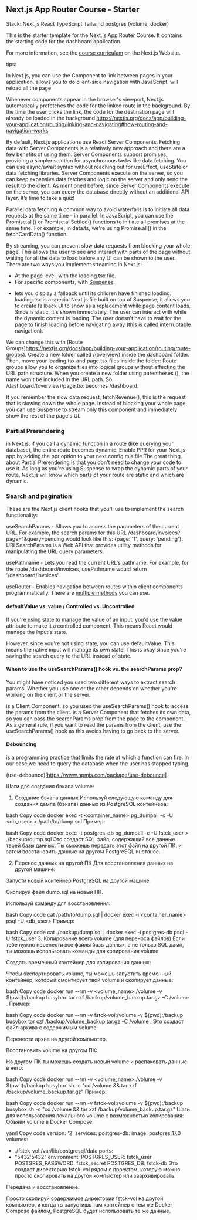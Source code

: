 ## Next.js App Router Course - Starter

Stack:
 Next.js
 React
 TypeScript
 Tailwind
 postgres (volume, docker)


This is the starter template for the Next.js App Router Course. It contains the starting code for the dashboard application.

For more information, see the [course curriculum](https://nextjs.org/learn) on the Next.js Website.

tips:

<Link>
In Next.js, you can use the <Link /> Component to link between pages in your application. <Link> allows
you to do client-side navigation with JavaScript. <a> will reload all the page

Whenever <Link> components appear in the browser's viewport, Next.js automatically prefetches
the code for the linked route in the background. By the time the user clicks the link, the code for the
destination page will already be loaded in the background
https://nextjs.org/docs/app/building-your-application/routing/linking-and-navigating#how-routing-and-navigation-works


By default, Next.js applications use React Server Components.
Fetching data with Server Components is a relatively new approach and there are
a few benefits of using them:
Server Components support promises, providing a simpler solution for asynchronous tasks like data fetching. You can use async/await syntax without reaching out for useEffect, useState or data fetching libraries.
Server Components execute on the server, so you can keep expensive data fetches and logic on the server and only send the result to the client.
As mentioned before, since Server Components execute on the server, you can query the database directly without an additional API layer.
It’s time to take a quiz!

Parallel data fetching
A common way to avoid waterfalls is to initiate all data requests at the same time - in parallel.
In JavaScript, you can use the Promise.all() or Promise.allSettled() functions to initiate all promises at the same time. For example, in data.ts, we're using Promise.all() in the fetchCardData() function:

By streaming, you can prevent slow data requests from blocking your whole page. This allows the user to see and interact with parts of the page without waiting for all the data to load before any UI can be shown to the user.
There are two ways you implement streaming in Next.js:
- At the page level, with the loading.tsx file.
- For specific components, with [Suspense](https://react.dev/reference/react/Suspense).
* <Suspense> lets you display a fallback until its children have finished loading.
  loading.tsx is a special Next.js file built on top of Suspense, it allows you to create fallback UI to show as a replacement while page content loads.
  Since <SideNav> is static, it's shown immediately. The user can interact with <SideNav> while the dynamic content is loading.
  The user doesn't have to wait for the page to finish loading before navigating away (this is called interruptable navigation).


We can change this with [Route Groups]https://nextjs.org/docs/app/building-your-application/routing/route-groups). Create a new folder called /(overview) inside the dashboard folder. Then, move your loading.tsx and page.tsx files inside the folder:
Route groups allow you to organize files into logical groups without affecting the URL path structure. When you create a new folder using parentheses (), the name won't be included in the URL path. So /dashboard/(overview)/page.tsx becomes /dashboard.

If you remember the slow data request, fetchRevenue(), this is the request that is slowing down the whole page. Instead 
of blocking your whole page, you can use Suspense to stream only this component and immediately show the rest of the page's UI.

### Partial Prerendering

in Next.js, if you call a [dynamic function](https://nextjs.org/docs/app/building-your-application/routing/route-handlers#dynamic-functions) 
in a route (like querying your database), the entire route becomes dynamic.
Enable PPR for your Next.js app by adding the ppr option to your next.config.mjs file
The great thing about Partial Prerendering is that you don't need to change your code to use it. As long as you're using Suspense 
to wrap the dynamic parts of your route, Next.js will know which parts of your route are static and which are dynamic.

### Search and pagination

These are the Next.js client hooks that you'll use to implement the search functionality:

useSearchParams - Allows you to access the parameters of the current URL. For example, the search params for this URL
/dashboard/invoices?page=1&query=pending would look like this: {page: '1', query: 'pending'}.
URLSearchParams is a Web API that provides utility methods for manipulating the URL query parameters.

usePathname - Lets you read the current URL's pathname. For example, for the route 
/dashboard/invoices, usePathname would return '/dashboard/invoices'.

useRouter - Enables navigation between routes within client components programmatically. There are
[multiple methods](https://nextjs.org/docs/app/api-reference/functions/use-router#userouter) you can use.

#### defaultValue vs. value / Controlled vs. Uncontrolled

If you're using state to manage the value of an input, you'd use the value attribute to make it a controlled component.
This means React would manage the input's state.

However, since you're not using state, you can use defaultValue. This means the native input will manage its own state.
This is okay since you're saving the search query to the URL instead of state.

#### When to use the useSearchParams() hook vs. the searchParams prop?

You might have noticed you used two different ways to extract search params. Whether you use one or the other depends on whether you're working on the client or the server.

<Search> is a Client Component, so you used the useSearchParams() hook to access the params from the client.
<Table> is a Server Component that fetches its own data, so you can pass the searchParams prop from the page to the component.
As a general rule, if you want to read the params from the client, use the useSearchParams() hook as this avoids having to go back to the server.

#### Debouncing
is a programming practice that limits the rate at which a function can fire. In our case,we need to query the database when the user has stopped typing.

(use-debounce)[https://www.npmjs.com/package/use-debounce]











Шаги для создания бэкапа volume:
1. Создание бэкапа данных
   Используй следующую команду для создания дампа (бэкапа) данных из PostgreSQL контейнера:

bash
Copy code
docker exec -t <container_name> pg_dumpall -c -U <db_user> > /path/to/dump.sql
Пример:

bash
Copy code
docker exec -t postgres-db pg_dumpall -c -U fstck_user > ./backup/dump.sql
Это создаст SQL файл, содержащий все данные твоей базы данных. Ты сможешь передать этот файл на другой ПК, и затем восстановить данные на другом PostgreSQL инстансе.

2. Перенос данных на другой ПК
   Для восстановления данных на другой машине:

Запусти новый контейнер PostgreSQL на другой машине.

Скопируй файл dump.sql на новый ПК.

Используй команду для восстановления:

bash
Copy code
cat /path/to/dump.sql | docker exec -i <container_name> psql -U <db_user>
Пример:

bash
Copy code
cat ./backup/dump.sql | docker exec -i postgres-db psql -U fstck_user
3. Копирование всего volume (для переноса файлов)
   Если тебе нужно перенести все файлы базы данных, а не только SQL дамп, ты можешь использовать команды для копирования volume:

Создать временный контейнер для копирования данных:

Чтобы экспортировать volume, ты можешь запустить временный контейнер, который смонтирует твой volume и скопирует данные:

bash
Copy code
docker run --rm -v <volume_name>:/volume -v $(pwd):/backup busybox tar czf /backup/volume_backup.tar.gz -C /volume .
Пример:

bash
Copy code
docker run --rm -v fstck-vol:/volume -v $(pwd):/backup busybox tar czf /backup/volume_backup.tar.gz -C /volume .
Это создаст файл архива с содержимым volume.

Перенести архив на другой компьютер.

Восстановить volume на другом ПК:

На другом ПК ты можешь создать новый volume и распаковать данные в него:

bash
Copy code
docker run --rm -v <volume_name>:/volume -v $(pwd):/backup busybox sh -c "cd /volume && tar xzf /backup/volume_backup.tar.gz"
Пример:

bash
Copy code
docker run --rm -v fstck-vol:/volume -v $(pwd):/backup busybox sh -c "cd /volume && tar xzf /backup/volume_backup.tar.gz"
Шаги для использования локального volume с возможностью копирования:
Объяви volume в Docker Compose:

yaml
Copy code
version: '2'
services:
postgres-db:
image: postgres:17.0
volumes:
- ./fstck-vol:/var/lib/postgresql/data
ports:
- "5432:5432"
environment:
POSTGRES_USER: fstck_user
POSTGRES_PASSWORD: fstck_secret
POSTGRES_DB: fstck-db
Это создаст директорию fstck-vol рядом с проектом, которую можно просто скопировать на другой компьютер или заархивировать.

Передача и восстановление:

Просто скопируй содержимое директории fstck-vol на другой компьютер, и когда ты запустишь там контейнер с тем же Docker Compose файлом, PostgreSQL будет использовать те же данные.